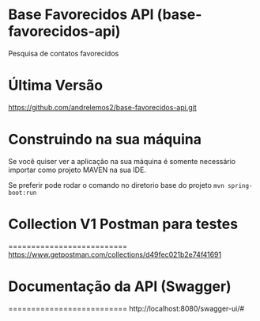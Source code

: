 # Base Favorecidos API (base-favorecidos-api)
Pesquisa de contatos favorecidos

Última Versão
==========================

https://github.com/andrelemos2/base-favorecidos-api.git

Construindo na sua máquina
==========================

Se você quiser ver a aplicação na sua máquina é somente necessário importar como projeto MAVEN na sua IDE.

Se preferir pode rodar o comando no diretorio base do projeto `mvn spring-boot:run`

# Collection V1 Postman para testes
==========================
https://www.getpostman.com/collections/d49fec021b2e74f41691

# Documentação da API (Swagger)
==========================
http://localhost:8080/swagger-ui/#
